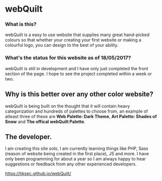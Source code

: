 # webQuilt

### What is this?
webQuilt is a easy to use website that supplies many great hand-picked colours so that whether your creating your first website or making a colourful logo, you can design to the best of your ability.

### What's the status for this website as of 18/05/2017?
webQuilt is still in development and I have only just completed the front section of the page. I hope to see the project completed within a week or two.

## Why is this better over any other color website?
webQuilt is being built on the thought that it will contain heavy categorization and hundreds of palettes to choose from, an example of atleast three of these are **Web Palette: Dark Theme**, **Art Palette: Shades of Snow** and **The offical webQuilt Palette**. 

## The developer.
I am creating this site solo, I am currently learning things like PHP, Sass (reason of website being created in the first place), JS and more. I have only been programming for about a year so I am always happy to hear suggestions or feedback from any other experienced developers. 

https://tjksec.github.io/webQuilt/

